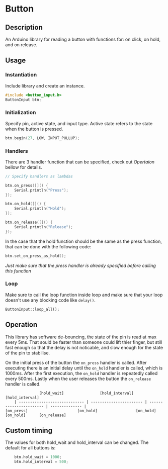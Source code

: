 # Button

## Description

An Arduino library for reading a button with functions for: on click, on hold, and on release.

## Usage

### Instantiation

Include library and create an instance.

```c++
#include <button_input.h>
ButtonInput btn;
```

### Initialization

Specify pin, active state, and input type. Active state refers to the state when the button is pressed.

```c++
btn.begin(27, LOW, INPUT_PULLUP);
```

### Handlers

There are 3 handler function that can be specified, check out *Opertaion* bellow for details.

```c++
// Specify handlers as lambdas

btn.on_press([]() {
    Serial.println("Press");
});

btn.on_hold([]() {
    Serial.println("Hold");
});

btn.on_release([]() {
    Serial.println("Release");
});
```

In the case that the hold function should be the same as the press function, that can be done with the following code:

```c++
btn.set_on_press_as_hold();
```

*Just make sure that the press handler is already specified before calling this function*

### Loop

Make sure to call the loop function inside loop and make sure that your loop doesn't use any blocking code like ```delay()```.

```
ButtonInput::loop_all();
```

## Operation

This library has software de-bouncing, the state of the pin is read at max every 5ms. That sould be faster than someone could lift thier finger, but still fast enough so that the delay is not noticable, and slow enough for the state of the pin to stabilise.

On the initial press of the button the ```on_press``` handler is called. After executing there is an initial delay until the ```on_hold``` handler is called, which is 1000ms. After the first execution, the ```on_hold``` handler is repeatedly called every 500ms. Lastly when the user releases the button the ```on_release``` handler is called.

```
               [hold_wait]                [hold_interval]           [hold_interval]
    | ----------------------------- | ----------------------- | ----------------------- | -------------- | 
[on_press]                      [on_hold]                 [on_hold]                 [on_hold]      [on_release]
```

## Custom timing

The values for both hold_wait and hold_interval can be changed. The default for all buttons is:

```c++
    btn.hold_wait = 1000;
    btn.hold_interval = 500;
```
